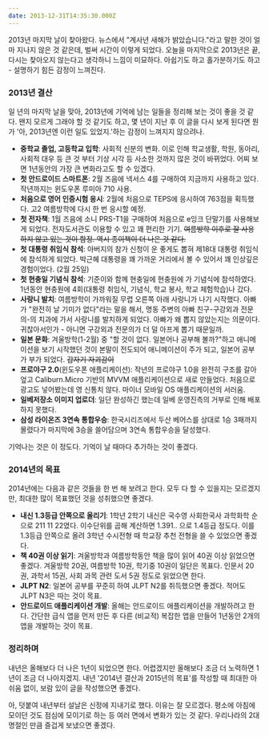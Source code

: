 ```yaml
---
date: 2013-12-31T14:35:30.000Z
---
```


<p>2013년 마지막 날이 찾아왔다. 뉴스에서 &quot;계사년 새해가 밝았습니다.&quot;라고 말한 것이 얼마 지나지 않은 것 같은데, 벌써 시간이 이렇게 되었다. 오늘을 마지막으로 2013년은 끝, 다시는 찾아오지 않는다고 생각하니 느낌이 미묘하다. 아쉽기도 하고 홀가분하기도 하고 - 설명하기 힘든 감정이 느껴진다.</p>
<h3 id="2013">2013년 결산</h3>
<p>일 년의 마지막 날을 맞아, 2013년에 기억에 남는 일들을 정리해 보는 것이 좋을 것 같다. 왠지 모르게 그래야 할 것 같기도 하고, 몇 년이 지난 후 이 글을 다시 보게 된다면 뭔가 '아, 2013년엔 이런 일도 있었지.'하는 감정이 느껴지지 않으려나.</p>
<ul>
<li><strong>중학교 졸업, 고등학교 입학</strong>: 사회적 신분의 변화. 이로 인해 학교생활, 학원, 동아리, 사회적 대우 등 큰 것 부터 기상 시각 등 사소한 것까지 많은 것이 바뀌었다. 어찌 보면 1년동안의 가장 큰 변화라고도 할 수 있겠다.</li>
<li><strong>첫 안드로이드 스마트폰</strong>: 2월 즈음에 넥서스 4를 구매하여 지금까지 사용하고 있다. 작년까지는 윈도우폰 루미아 710 사용.</li>
<li><strong>처음으로 영어 인증시험 응시</strong>: 2월에 처음으로 TEPS에 응시하여 763점을 획득했다. 고2 여름방학에 다시 한 번 응시할 예정.</li>
<li><strong>첫 전자책</strong>: 1월 즈음에 소니 PRS-T1을 구매하여 처음으로 e잉크 단말기를 사용해보게 되었다. 전자도서관도 이용할 수 있고 꽤 편리한 기기. <s>여름방학 이후로 잘 사용하지 않고 있는 것이 함정. 역시 종이책이 더 나은 것 같다.</s></li>
<li><strong>첫 대통령 취임식 참석</strong>: 아버지의 참가 신청이 운 좋게도 뽑혀 제18대 대통령 취임식에 참석하게 되었다. 박근혜 대통령을 꽤 가까운 거리에서 볼 수 있어서 꽤 인상깊은 경험이었다. (2월 25일)</li>
<li><strong>첫 현충일 기념식 참석</strong>: 기준이와 함께 현충일에 현충원에 가 기념식에 참석하였다. 1년동안 현충원에 4회(대통령 취임식, 기념식, 학교 봉사, 학교 체험학습)나 갔다.</li>
<li><strong>사랑니 발치</strong>: 여름방학이 가까워질 무렵 오른쪽 아래 사랑니가 나기 시작했다. 아빠가 &quot;완전히 날 기미가 없다&quot;라는 말을 해서, 명동 주변의 아빠 친구-구강외과 전문의-의 치과에 가서 사랑니를 발치하게 되었다. 아빠가 왜 뽑지 않았는지는 의문이다. 귀찮아서인가 - 아니면 구강외과 전문의가 더 덜 아프게 뽑기 때문일까.</li>
<li><strong>일본 문화</strong>: 겨울방학(1-2월) 중 &quot;할 것이 없다. 일본어나 공부해 볼까?&quot;하고 애니메이션을 보기 시작했던 것이 본말이 전도되어 애니메이션이 주가 되고, 일본어 공부가 부가 되었다. <s>갑자기 자괴감이</s></li>
<li><strong>프로야구 2.0</strong>(윈도우폰 애플리케이션): 작년의 프로야구 1.0을 완전히 구조를 갈아엎고 Caliburn.Micro 기반의 MVVM 애플리케이션으로 새로 만들었다. 처음으로 광고도 넣어봤는데 영 신통치 않다. 마이너 모바일 OS 애플리케이션의 서러움.</li>
<li><strong>일베저장소 이미지 업로더</strong>: 일단 완성하긴 했는데 일베 운영진측의 거부로 인해 배포하지 못했다.</li>
<li><strong>삼성 라이온즈 3연속 통합우승</strong>: 한국시리즈에서 두산 베어스를 상대로 1승 3패까지 몰렸다가 마지막에 3승을 쓸어담으며 3연속 통합우승을 달성했다.</li>
</ul>
<p>기억나는 것은 이 정도다. 기억이 날 때마다 추가하는 것이 좋겠다.</p>
<h3 id="2014">2014년의 목표</h3>
<p>2014년에는 다음과 같은 것들을 한 번 해 보려고 한다. 모두 다 할 수 있을지는 모르겠지만, 최대한 많이 목표했던 것을 성취했으면 좋겠다.</p>
<ul>
<li><strong>내신 1.3등급 안쪽으로 올리기</strong>: 1학년 2학기 내신은 국수영 사회한국사 과학화학 순으로 211 11 22였다. 이수단위를 곱해 계산하면 1.391.. 으로 1.4등급 정도다. 이를 1.3등급 안쪽으로 올려 3학년 수시전형 때 학교장 추천 전형을 쓸 수 있었으면 좋겠다.</li>
<li><strong>책 40권 이상 읽기</strong>: 겨울방학과 여름방학동안 책을 많이 읽어 40권 이상 읽었으면 좋겠다. 겨울방학 20권, 여름방학 10권, 학기중 10권이 일단은 목표다. 인문서 20권, 과학서 15권, 사회 과목 관련 도서 5권 정도로 읽었으면 한다.</li>
<li><strong>JLPT N2</strong>: 일본어 공부를 꾸준히 하여 JLPT N2를 취득했으면 좋겠다. 적어도 JLPT N3은 따는 것이 목표.</li>
<li><strong>안드로이드 애플리케이션 개발</strong>: 올해는 안드로이드 애플리케이션을 개발하려고 한다. 간단한 급식 앱을 먼저 만든 후 다른 (비교적) 복잡한 앱을 만들어 1년동안 2개의 앱을 개발하는 것이 목표.</li>
</ul>
<h3 id="">정리하며</h3>
<p>내년은 올해보다 더 나은 1년이 되었으면 한다. 어렵겠지만 올해보다 조금 더 노력하면 1년이 조금 더 나아지겠지. 내년 '2014년 결산과 2015년의 목표'를 작성할 때 최대한 아쉬움 없이, 보람 있이 글을 작성했으면 좋겠다.</p>
<p>아, 덧붙여 내년부터 설날은 신정에 지내기로 했다. 이유는 잘 모르겠다. 평소에 아침에 모이던 것도 점심에 모이기로 하는 등 여러 면에서 변화가 있는 것 같다. 우리나라의 2대 명절인 만큼 즐겁게 보냈으면 좋겠다.</p>
